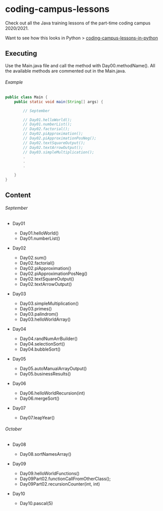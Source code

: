 # coding-campus-lessons
Check out all the Java training lessons of the part-time coding campus 2020/2021.

Want to see how this looks in Python > [coding-campus-lessons-in-python](https://github.com/tiveritz/coding-campus-lessons-in-python)

## Executing
Use the Main.java file and call the method with Day00.methodName(). All the available
methods are commented out in the Main.java.

###### Example
```java
public class Main {
    public static void main(String[] args) {

        // September

        // Day01.helloWorld();
        // Day01.numberList();
        // Day02.factorial();
        // Day02.piApproximation();
        // Day02.piApproximationPosNeg();
        // Day02.textSquareOutput();
        // Day02.textArrowOutput();
        // Day03.simpleMultiplication();
        .
        .
        .

    }
}

```

## Content

###### September
* Day01
  * Day01.helloWorld()
  * Day01.numberList()

* Day02
  * Day02.sum()
  * Day02.factorial()
  * Day02.piApproximation()
  * Day02.piApproximationPosNeg()
  * Day02.textSquareOutput()
  * Day02.textArrowOutput()

* Day03
  * Day03.simpleMultiplication()
  * Day03.primes()
  * Day03.palindrom()
  * Day03.helloWorldArray()

* Day04
  * Day04.randNumArrBuilder()
  * Day04.selectionSort()
  * Day04.bubbleSort()

* Day05
  * Day05.autoManualArrayOutput()
  * Day05.businessResults()

* Day06
  * Day06.helloWorldRecursion(int)
  * Day06.mergeSort()

* Day07
  * Day07.leapYear()

###### October
* Day08
  * Day08.sortNamesArray()

* Day09
  * Day09.helloWorldFunctions()
  * Day09Part02.functionCallFromOtherClass();
  * Day09Part02.recursionCounter(int, int)

* Day10
  * Day10.pascal(5)